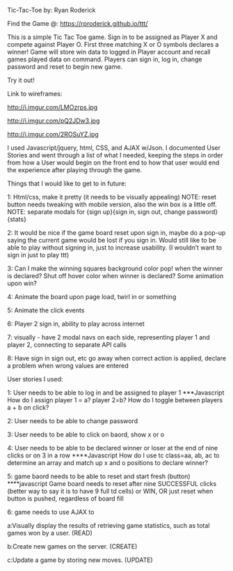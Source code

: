 Tic-Tac-Toe
by: Ryan Roderick

Find the Game @:
https://rproderick.github.io/ttt/


This is a simple Tic Tac Toe game.  Sign in to be assigned as Player X and compete
against Player O.  First three matching X or O symbols declares a winner!  Game will store win data to logged in Player account and recall games played data on command.  Players can sign in, log in, change password and reset to begin new game.

Try it out!


Link to wireframes:

http://i.imgur.com/LMOzrps.jpg

http://i.imgur.com/pQ2JDw3.jpg

http://i.imgur.com/2ROSuYZ.jpg



I used Javascript/jquery, html, CSS, and AJAX w/Json.  I documented User Stories and
went through a list of what I needed, keeping the steps in order from how a User would begin on the front end to how that user would end the experience after playing through the game.

Things that I would like to get to in future:

1:
Html/css, make it pretty (it needs to be visually appealing)  NOTE:  reset button needs tweaking with mobile version, also the win box is a little off.  NOTE: separate modals for {sign up}{sign in, sign out, change password}{stats}

2:
It would be nice if the game board reset upon sign in, maybe do a pop-up saying the current game would be lost if you sign in.  Would still like to be able to play without signing in, just to increase usability.  (I wouldn’t want to sign in just to play ttt)

3:
Can I make the winning squares background color pop! when the winner is declared?  Shut off hover color when winner is declared? Some animation upon win?

4:
Animate the board upon page load, twirl in or something

5:
Animate the click events

6:
Player 2 sign in, ability to play across internet

7:
visually - have 2 modal navs on each side, representing player 1 and player 2, connecting to separate API calls

8:
Have sign in sign out, etc go away when correct action is applied, declare a problem when wrong values are entered


User stories I used:

1: User needs to be able to log in and be assigned to player 1
***Javascript
How do I assign player 1 = a? player 2=b?
How do I toggle between players a + b on click?

2:  User needs to be able to change password

3:  User needs to be able to click on baord, show x or o

4:  User needs to be able to be declared winner or loser at the end of nine clicks or
on 3 in a row
****Javascript
How do I use tc class=aa, ab, ac to determine an array and match up x and o positions to declare winner?

5:  game baord needs to be able to reset and start fresh (button)
****javascript
Game board needs to reset after nine SUCCESSFUL clicks (better way to say it is to
have 9 full td cells) or WIN,
OR
just reset when button is pushed, regardless of board fill

6: game needs to use AJAX to

a:Visually display the results of retrieving game statistics, such as total games won by a user. (READ)

b:Create new games on the server. (CREATE)

c:Update a game by storing new moves. (UPDATE)
